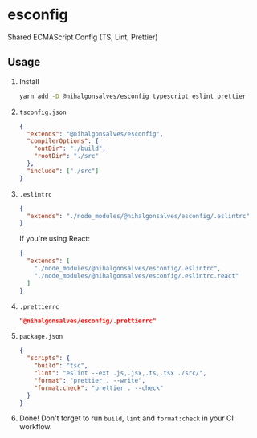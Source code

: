 # esconfig

Shared ECMAScript Config (TS, Lint, Prettier)

## Usage

1. Install

   ```sh
   yarn add -D @nihalgonsalves/esconfig typescript eslint prettier
   ```

2. `tsconfig.json`

   ```json
   {
     "extends": "@nihalgonsalves/esconfig",
     "compilerOptions": {
       "outDir": "./build",
       "rootDir": "./src"
     },
     "include": ["./src"]
   }
   ```

3. `.eslintrc`

   ```json
   {
     "extends": "./node_modules/@nihalgonsalves/esconfig/.eslintrc"
   }
   ```

   If you're using React:

   ```json
   {
     "extends": [
       "./node_modules/@nihalgonsalves/esconfig/.eslintrc",
       "./node_modules/@nihalgonsalves/esconfig/.eslintrc.react"
     ]
   }
   ```

4. `.prettierrc`

   ```json
   "@nihalgonsalves/esconfig/.prettierrc"
   ```

5. `package.json`

   ```json
   {
     "scripts": {
       "build": "tsc",
       "lint": "eslint --ext .js,.jsx,.ts,.tsx ./src/",
       "format": "prettier . --write",
       "format:check": "prettier . --check"
     }
   }
   ```

6. Done! Don't forget to run `build`, `lint` and `format:check` in your CI workflow.
